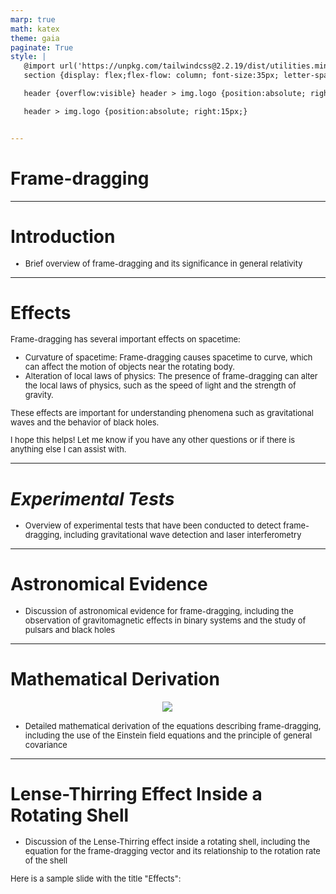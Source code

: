 ```yaml
---
marp: true
math: katex
theme: gaia
paginate: True
style: |
   @import url('https://unpkg.com/tailwindcss@2.2.19/dist/utilities.min.css');
   section {display: flex;flex-flow: column; font-size:35px; letter-spacing:1.4px;}

   header {overflow:visible} header > img.logo {position:absolute; right:15px;}

   header > img.logo {position:absolute; right:15px;}


---
```

<!-- backgroundColor: white -->
<!-- _class: lead -->

 # Frame-dragging

---
<style scoped>p,li {font-size:0.96em}</style>

 # Introduction

- Brief overview of frame-dragging and its significance in general relativity

---
<style scoped>p,li {font-size:0.80em}</style>

 # Effects

Frame-dragging has several important effects on spacetime:
- Curvature of spacetime: Frame-dragging causes spacetime to curve, which can affect the motion of objects near the rotating body.
- Alteration of local laws of physics: The presence of frame-dragging can alter the local laws of physics, such as the speed of light and the strength of gravity.

These effects are important for understanding phenomena such as gravitational waves and the behavior of black holes.

I hope this helps! Let me know if you have any other questions or if there is anything else I can assist with.


---
<style scoped>p,li {font-size:0.96em}</style>

 # _Experimental Tests_
- Overview of experimental tests that have been conducted to detect frame-dragging, including gravitational wave detection and laser interferometry


---
<style scoped>p,li {font-size:0.96em}</style>

 # Astronomical Evidence

- Discussion of astronomical evidence for frame-dragging, including the observation of gravitomagnetic effects in binary systems and the study of pulsars and black holes

---
<style scoped>p,li {font-size:0.92em}</style>

 # **Mathematical Derivation**
<div style="display: flex; flex: 1 1 auto; flex-flow: row; min-height: 0"><div style="display: flex; flex: 1 1 auto; justify-content: center;min-height:0;min-width:0; margin-bottom:0.1em;;margin-right:0.15em">
<img style='object-fit: contain; max-height:100%; max-width:100%; background-color: rgba(0,0,0,0);' src='https://upload.wikimedia.org/wikipedia/commons/thumb/0/00/Ergosphere_and_event_horizon_of_a_rotating_black_hole_%28no_animation%29.gif/300px-Ergosphere_and_event_horizon_of_a_rotating_black_hole_%28no_animation%29.gif'/>
</div>
</div>

- Detailed mathematical derivation of the equations describing frame-dragging, including the use of the Einstein field equations and the principle of general covariance

---
<style scoped>p,li {font-size:0.92em}</style>

 # Lense-Thirring Effect Inside a Rotating Shell
- Discussion of the Lense-Thirring effect inside a rotating shell, including the equation for the frame-dragging vector and its relationship to the rotation rate of the shell

Here is a sample slide with the title "Effects":
